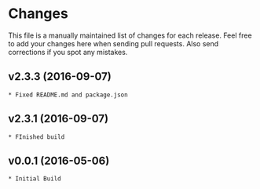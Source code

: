 # Changes

This file is a manually maintained list of changes for each release. Feel free
to add your changes here when sending pull requests. Also send corrections if
you spot any mistakes.

## v2.3.3 (2016-09-07)

	* Fixed README.md and package.json

## v2.3.1 (2016-09-07)

	* FInished build

## v0.0.1 (2016-05-06)

	* Initial Build
